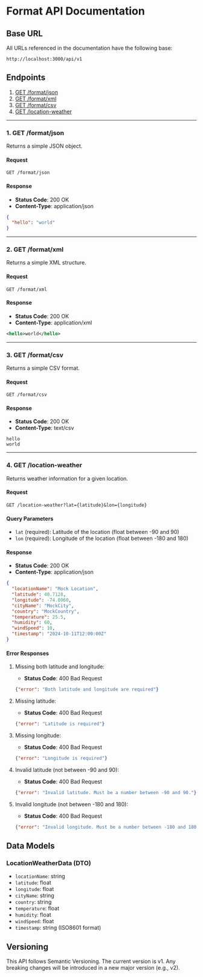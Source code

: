 # Format API Documentation

## Base URL

All URLs referenced in the documentation have the following base:

```
http://localhost:3000/api/v1
```

## Endpoints

1. [GET /format/json](#1-get-formatjson)
2. [GET /format/xml](#2-get-formatxml)
3. [GET /format/csv](#3-get-formatcsv)
4. [GET /location-weather](#4-get-location-weather)

---

### 1. GET /format/json

Returns a simple JSON object.

#### Request

```
GET /format/json
```

#### Response

- **Status Code**: 200 OK
- **Content-Type**: application/json

```json
{
  "hello": "world"
}
```

---

### 2. GET /format/xml

Returns a simple XML structure.

#### Request

```
GET /format/xml
```

#### Response

- **Status Code**: 200 OK
- **Content-Type**: application/xml

```xml
<hello>world</hello>
```

---

### 3. GET /format/csv

Returns a simple CSV format.

#### Request

```
GET /format/csv
```

#### Response

- **Status Code**: 200 OK
- **Content-Type**: text/csv

```
hello
world
```

---

### 4. GET /location-weather

Returns weather information for a given location.

#### Request

```
GET /location-weather?lat={latitude}&lon={longitude}
```

#### Query Parameters

- `lat` (required): Latitude of the location (float between -90 and 90)
- `lon` (required): Longitude of the location (float between -180 and 180)

#### Response

- **Status Code**: 200 OK
- **Content-Type**: application/json

```json
{
  "locationName": "Mock Location",
  "latitude": 40.7128,
  "longitude": -74.0060,
  "cityName": "MockCity",
  "country": "MockCountry",
  "temperature": 25.5,
  "humidity": 60,
  "windSpeed": 10,
  "timestamp": "2024-10-11T12:00:00Z"
}
```

#### Error Responses

1. Missing both latitude and longitude:
   - **Status Code**: 400 Bad Request
   ```json
   {"error": "Both latitude and longitude are required"}
   ```

2. Missing latitude:
   - **Status Code**: 400 Bad Request
   ```json
   {"error": "Latitude is required"}
   ```

3. Missing longitude:
   - **Status Code**: 400 Bad Request
   ```json
   {"error": "Longitude is required"}
   ```

4. Invalid latitude (not between -90 and 90):
   - **Status Code**: 400 Bad Request
   ```json
   {"error": "Invalid latitude. Must be a number between -90 and 90."}
   ```

5. Invalid longitude (not between -180 and 180):
   - **Status Code**: 400 Bad Request
   ```json
   {"error": "Invalid longitude. Must be a number between -180 and 180."}
   ```

## Data Models

### LocationWeatherData (DTO)

- `locationName`: string
- `latitude`: float
- `longitude`: float
- `cityName`: string
- `country`: string
- `temperature`: float
- `humidity`: float
- `windSpeed`: float
- `timestamp`: string (ISO8601 format)

## Versioning

This API follows Semantic Versioning. The current version is v1. Any breaking changes will be introduced in a new major version (e.g., v2).

